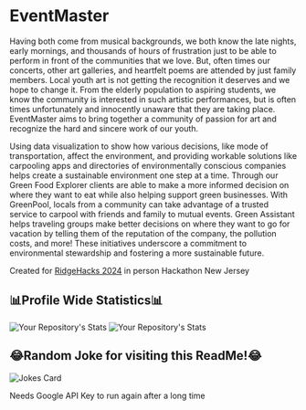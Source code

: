 # EventMaster
Having both come from musical backgrounds, we both know the late nights, early mornings, and thousands of hours of frustration just to be able to perform in front of the communities that we love. But, often times our concerts, other art galleries, and heartfelt poems are attended by just family members. Local youth art is not getting the recognition it deserves and we hope to change it. From the elderly population to aspiring students, we know the community is interested in such artistic performances, but is often times unfortunately and innocently unaware that they are taking place. EventMaster aims to bring together a community of passion for art and recognize the hard and sincere work of our youth.

Using data visualization to show how various decisions, like mode of transportation, affect the environment, and providing workable solutions like carpooling apps and directories of environmentally conscious companies helps create a sustainable environment one step at a time. Through our Green Food Explorer clients are able to make a more informed decision on where they want to eat while also helping support green businesses. With GreenPool, locals from a community can take advantage of a trusted service to carpool with friends and family to mutual events. Green Assistant helps traveling groups make better decisions on where they want to go for vacation by telling them of the reputation of the company, the pollution costs, and more! These initiatives underscore a commitment to environmental stewardship and fostering a more sustainable future.

Created for [RidgeHacks 2024](https://devpost.com/software/eventmaster-tl5ju1) in person Hackathon New Jersey

## 📊Profile Wide Statistics📊

![Your Repository's Stats](https://github-readme-stats.vercel.app/api?username=ethanw2457&show_icons=true)
![Your Repository's Stats](https://github-readme-stats.vercel.app/api?username=shamuyhank&show_icons=true)



## 😂Random Joke for visiting this ReadMe!😂
![Jokes Card](https://readme-jokes.vercel.app/api)

Needs Google API Key to run again after a long time
